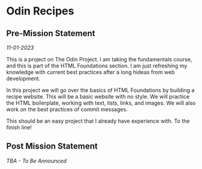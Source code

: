 # Odin Recipes

## Pre-Mission Statement
*11-01-2023*

This is a project on The Odin Project. I am taking the fundamentals course, and this is part of the HTML Foundations section. I am just refreshing my knowledge with current best practices after a long hideas from web development.

In this project we will go over the basics of HTML Foundations by building a recipe website. This will be a basic website with no style. We will practice the HTML boilerplate, working with text, lists, links, and images. We will also work on the best practices of commit messages.

This should be an easy project that I already have experience with. To  the finish line!

## Post Mission Statement
*TBA - To Be Announced*
